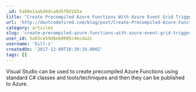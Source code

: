 ```yaml
---
_id: 5a88e1aabd6dca0d5f0d1b5a
title: "Create Precompiled Azure Functions With Azure Event Grid Triggers"
url: 'http://dontcodetired.com/blog/post/Create-Precompiled-Azure-Functions-With-Azure-Event-Grid-Triggers'
category: articles
slug: 'create-precompiled-azure-functions-with-azure-event-grid-triggers'
user_id: 5a83ce59d6eb0005c4ecda2c
username: 'bill-s'
createdOn: '2017-12-09T18:39:19.000Z'
tags: []
---
```


Visual Studio can be used to create precompiled Azure Functions using standard C# classes and tools/techniques and then they can be published to Azure.

